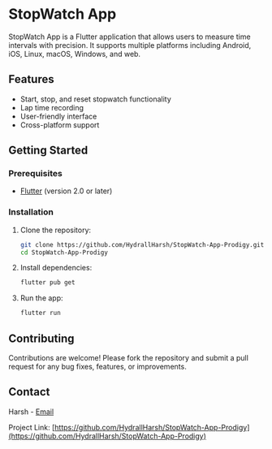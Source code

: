 # StopWatch App

StopWatch App is a Flutter application that allows users to measure time intervals with precision. It supports multiple platforms including Android, iOS, Linux, macOS, Windows, and web.

## Features

- Start, stop, and reset stopwatch functionality
- Lap time recording
- User-friendly interface
- Cross-platform support

## Getting Started

### Prerequisites

- [Flutter](https://flutter.dev/docs/get-started/install) (version 2.0 or later)

### Installation

1. Clone the repository:
    ```sh
    git clone https://github.com/HydrallHarsh/StopWatch-App-Prodigy.git
    cd StopWatch-App-Prodigy
    ```

2. Install dependencies:
    ```sh
    flutter pub get
    ```

3. Run the app:
    ```sh
    flutter run
    ```


## Contributing

Contributions are welcome! Please fork the repository and submit a pull request for any bug fixes, features, or improvements.

## Contact

Harsh - [Email](harsh.santwani0303@gmail.com)

Project Link: [https://github.com/HydrallHarsh/StopWatch-App-Prodigy](https://github.com/HydrallHarsh/StopWatch-App-Prodigy)


